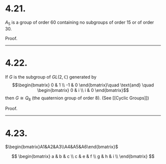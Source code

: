 # 4.21.
 $A_5$ is a group of order 60 containing no subgroups of order 15 or of order 30.
 
 Proof. 
 
 ---
# 4.22.
 If $G$ is the subgroup of $GL(2, \mathbb{C})$ generated by
  $$\begin{bmatrix} 0 & 1 \\ -1 & 0 \end{bmatrix}\quad \text{and} \quad \begin{bmatrix} 0 & i \\ i & 0 \end{bmatrix}$$
   then $G \cong Q_8$ (the quaternion group of order 8). (See [[Cyclic Groups]])
 
 Proof.
  
 
 ---
# 4.23.

$\begin{bmatrix}A1&A2&A3\\A4&A5&A6\end{bmatrix}$

$$ \begin{bmatrix} 
   a & b & c \\
   c & e & f \\
   g & h & i \\
   \end{bmatrix} $$
	   
